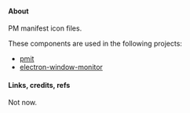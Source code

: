 #### About

PM manifest icon files.

These components are used in the following projects:
* [pmit](https://github.com/maxzz/dropzone)
* [electron-window-monitor](https://github.com/maxzz/electron-window-monitor)

#### Links, credits, refs

Not now.
